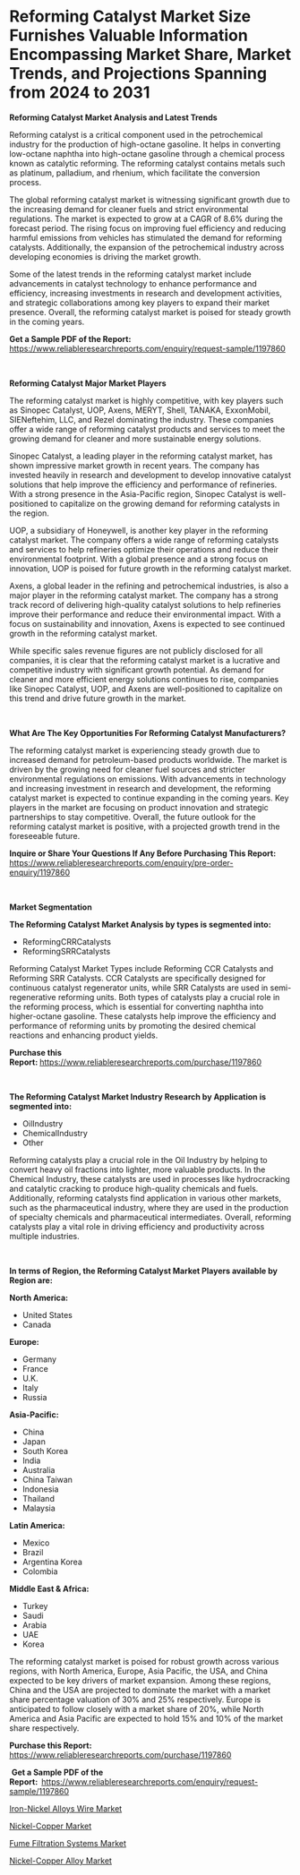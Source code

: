 <p><h1>Reforming Catalyst Market Size Furnishes Valuable Information Encompassing Market Share, Market Trends, and Projections Spanning from 2024 to 2031</h1></p><p><strong>Reforming Catalyst Market Analysis and Latest Trends</strong></p>
<p><p>Reforming catalyst is a critical component used in the petrochemical industry for the production of high-octane gasoline. It helps in converting low-octane naphtha into high-octane gasoline through a chemical process known as catalytic reforming. The reforming catalyst contains metals such as platinum, palladium, and rhenium, which facilitate the conversion process.</p><p>The global reforming catalyst market is witnessing significant growth due to the increasing demand for cleaner fuels and strict environmental regulations. The market is expected to grow at a CAGR of 8.6% during the forecast period. The rising focus on improving fuel efficiency and reducing harmful emissions from vehicles has stimulated the demand for reforming catalysts. Additionally, the expansion of the petrochemical industry across developing economies is driving the market growth.</p><p>Some of the latest trends in the reforming catalyst market include advancements in catalyst technology to enhance performance and efficiency, increasing investments in research and development activities, and strategic collaborations among key players to expand their market presence. Overall, the reforming catalyst market is poised for steady growth in the coming years.</p></p>
<p><strong>Get a Sample PDF of the Report:&nbsp;</strong> <a href="https://www.reliableresearchreports.com/enquiry/request-sample/1197860">https://www.reliableresearchreports.com/enquiry/request-sample/1197860</a></p>
<p>&nbsp;</p>
<p><strong>Reforming Catalyst Major Market Players</strong></p>
<p><p>The reforming catalyst market is highly competitive, with key players such as Sinopec Catalyst, UOP, Axens, MERYT, Shell, TANAKA, ExxonMobil, SIENeftehim, LLC, and Rezel dominating the industry. These companies offer a wide range of reforming catalyst products and services to meet the growing demand for cleaner and more sustainable energy solutions.</p><p>Sinopec Catalyst, a leading player in the reforming catalyst market, has shown impressive market growth in recent years. The company has invested heavily in research and development to develop innovative catalyst solutions that help improve the efficiency and performance of refineries. With a strong presence in the Asia-Pacific region, Sinopec Catalyst is well-positioned to capitalize on the growing demand for reforming catalysts in the region.</p><p>UOP, a subsidiary of Honeywell, is another key player in the reforming catalyst market. The company offers a wide range of reforming catalysts and services to help refineries optimize their operations and reduce their environmental footprint. With a global presence and a strong focus on innovation, UOP is poised for future growth in the reforming catalyst market.</p><p>Axens, a global leader in the refining and petrochemical industries, is also a major player in the reforming catalyst market. The company has a strong track record of delivering high-quality catalyst solutions to help refineries improve their performance and reduce their environmental impact. With a focus on sustainability and innovation, Axens is expected to see continued growth in the reforming catalyst market.</p><p>While specific sales revenue figures are not publicly disclosed for all companies, it is clear that the reforming catalyst market is a lucrative and competitive industry with significant growth potential. As demand for cleaner and more efficient energy solutions continues to rise, companies like Sinopec Catalyst, UOP, and Axens are well-positioned to capitalize on this trend and drive future growth in the market.</p></p>
<p>&nbsp;</p>
<p><strong>What Are The Key Opportunities For Reforming Catalyst Manufacturers?</strong></p>
<p><p>The reforming catalyst market is experiencing steady growth due to increased demand for petroleum-based products worldwide. The market is driven by the growing need for cleaner fuel sources and stricter environmental regulations on emissions. With advancements in technology and increasing investment in research and development, the reforming catalyst market is expected to continue expanding in the coming years. Key players in the market are focusing on product innovation and strategic partnerships to stay competitive. Overall, the future outlook for the reforming catalyst market is positive, with a projected growth trend in the foreseeable future.</p></p>
<p><strong>Inquire or Share Your Questions If Any Before Purchasing This Report:</strong> <a href="https://www.reliableresearchreports.com/enquiry/pre-order-enquiry/1197860">https://www.reliableresearchreports.com/enquiry/pre-order-enquiry/1197860</a></p>
<p>&nbsp;</p>
<p><strong>Market Segmentation</strong></p>
<p><strong>The Reforming Catalyst Market Analysis by types is segmented into:</strong></p>
<p><ul><li>ReformingCRRCatalysts</li><li>ReformingSRRCatalysts</li></ul></p>
<p><p>Reforming Catalyst Market Types include Reforming CCR Catalysts and Reforming SRR Catalysts. CCR Catalysts are specifically designed for continuous catalyst regenerator units, while SRR Catalysts are used in semi-regenerative reforming units. Both types of catalysts play a crucial role in the reforming process, which is essential for converting naphtha into higher-octane gasoline. These catalysts help improve the efficiency and performance of reforming units by promoting the desired chemical reactions and enhancing product yields.</p></p>
<p><strong>Purchase this Report:&nbsp;</strong><a href="https://www.reliableresearchreports.com/purchase/1197860">https://www.reliableresearchreports.com/purchase/1197860</a></p>
<p>&nbsp;</p>
<p><strong>The Reforming Catalyst Market Industry Research by Application is segmented into:</strong></p>
<p><ul><li>OilIndustry</li><li>ChemicalIndustry</li><li>Other</li></ul></p>
<p><p>Reforming catalysts play a crucial role in the Oil Industry by helping to convert heavy oil fractions into lighter, more valuable products. In the Chemical Industry, these catalysts are used in processes like hydrocracking and catalytic cracking to produce high-quality chemicals and fuels. Additionally, reforming catalysts find application in various other markets, such as the pharmaceutical industry, where they are used in the production of specialty chemicals and pharmaceutical intermediates. Overall, reforming catalysts play a vital role in driving efficiency and productivity across multiple industries.</p></p>
<p>&nbsp;</p>
<p><strong>In terms of Region, the Reforming Catalyst Market Players available by Region are:</strong></p>
<p>
    <p> <strong> North America: </strong>
        <ul>
            <li>United States</li>
            <li>Canada</li>
        </ul>
        </p> 
    <p> <strong> Europe: </strong>
        <ul>
            <li>Germany</li>
            <li>France</li>
            <li>U.K.</li>
            <li>Italy</li>
            <li>Russia</li>
        </ul>
        </p> 
    <p> <strong> Asia-Pacific: </strong>
        <ul>
            <li>China</li>
            <li>Japan</li>
            <li>South Korea</li>
            <li>India</li>
            <li>Australia</li>
            <li>China Taiwan</li>
            <li>Indonesia</li>
            <li>Thailand</li>
            <li>Malaysia</li>
        </ul>
        </p> 
    <p> <strong> Latin America: </strong>
        <ul>
            <li>Mexico</li>
            <li>Brazil</li>
            <li>Argentina Korea</li>
            <li>Colombia</li>
        </ul>
        </p> 
    <p> <strong> Middle East & Africa: </strong>
        <ul>
            <li>Turkey</li>
            <li>Saudi</li>
            <li>Arabia</li>
            <li>UAE</li>
            <li>Korea</li>
        </ul>
    </p>
    </p>
<p><p>The reforming catalyst market is poised for robust growth across various regions, with North America, Europe, Asia Pacific, the USA, and China expected to be key drivers of market expansion. Among these regions, China and the USA are projected to dominate the market with a market share percentage valuation of 30% and 25% respectively. Europe is anticipated to follow closely with a market share of 20%, while North America and Asia Pacific are expected to hold 15% and 10% of the market share respectively.</p></p>
<p><strong>Purchase this Report: </strong><a href="https://www.reliableresearchreports.com/purchase/1197860">https://www.reliableresearchreports.com/purchase/1197860</a></p>
<p>&nbsp;<strong>Get a Sample PDF of the Report:&nbsp;&nbsp;</strong><a href="https://www.reliableresearchreports.com/enquiry/request-sample/1197860">https://www.reliableresearchreports.com/enquiry/request-sample/1197860</a></p>
<p><strong></strong></p>
<p><p><a href="https://view.publitas.com/reportprime-1/iron-nickel-alloys-wire-market-size-market-share-and-global-market-analysis-report-2023-2030/">Iron-Nickel Alloys Wire Market</a></p><p><a href="https://view.publitas.com/reportprime-1/nickel-copper-market-with-the-goal-of-estimating-the-market-size-and-future-growth-potential-of-various-market-segments-based-on-component-applications-end-user-and-region/">Nickel-Copper Market</a></p><p><a href="https://fuschia-pecorino-a6d.notion.site/Fume-Filtration-Systems-Market-Size-Growing-and-Forecasted-for-period-from-2024-2031-and-provides--b0e1d24b6ac64b2795dc51bae2f3fda8">Fume Filtration Systems Market</a></p><p><a href="https://view.publitas.com/reportprime-1/nickel-copper-alloy-market-size-focuses-on-market-dynamics-in-depth-analysis-and-future-projections-of-its-market-forecasted-for-period-from-2023-to-2030/">Nickel-Copper Alloy Market</a></p></p>